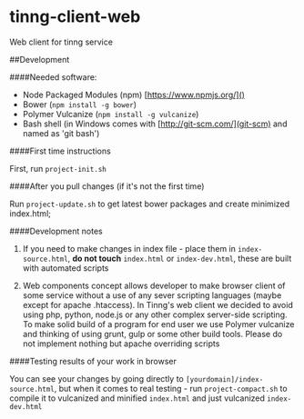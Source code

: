 tinng-client-web
================

Web client for tinng service

##Development

####Needed software:

* Node Packaged Modules (npm) [https://www.npmjs.org/]()
* Bower (``npm install -g bower``)
* Polymer Vulcanize (``npm install -g vulcanize``)
* Bash shell (in Windows comes with [http://git-scm.com/](git-scm) and named as 'git bash')

####First time instructions

First, run ``project-init.sh``

####After you pull changes (if it's not the first time)

Run ``project-update.sh`` to get latest bower packages and create minimized index.html;

####Development notes

1. If you need to make changes in index file - place them in ``index-source.html``, **do not touch** ``index.html`` or 
``index-dev.html``, these are built with automated scripts 

2. Web components concept allows developer to make browser client of some service without a use of any sever scripting 
languages (maybe except for apache .htaccess). In Tinng's web client we decided to avoid using php, python, node.js or any other 
complex server-side scripting. To make solid build of a program for end user we use Polymer vulcanize and thinking of using
grunt, gulp or some other build tools. Please do not implement nothing but apache overriding scripts

 
####Testing results of your work in browser

You can see your changes by going directly to ``[yourdomain]/index-source.html``, but when it comes to real testing - 
run ``project-compact.sh`` to compile it to vulcanized and minified ``index.html`` and
just vulcanized ``index-dev.html``

